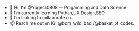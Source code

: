 - 👋 Hi, I’m @Yogesh0808
-- Progamming and Data Science
- 🌱 I’m currently learning Python,UX Design,SEO
- 💞️ I’m looking to collaborate on...
- 📫 Reach me out on IG: @born_wild_bad_/@basket_of_codes.

<!---
Yogesh0808/Yogesh0808 is a ✨ special ✨ repository because its `README.md` (this file) appears on your GitHub profile.
You can click the Preview link to take a look at your changes.
--->
